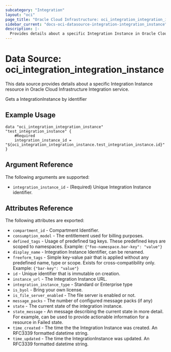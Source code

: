 ```yaml
---
subcategory: "Integration"
layout: "oci"
page_title: "Oracle Cloud Infrastructure: oci_integration_integration_instance"
sidebar_current: "docs-oci-datasource-integration-integration_instance"
description: |-
  Provides details about a specific Integration Instance in Oracle Cloud Infrastructure Integration service
---
```


# Data Source: oci_integration_integration_instance
This data source provides details about a specific Integration Instance resource in Oracle Cloud Infrastructure Integration service.

Gets a IntegrationInstance by identifier

## Example Usage

```hcl
data "oci_integration_integration_instance" "test_integration_instance" {
	#Required
	integration_instance_id = "${oci_integration_integration_instance.test_integration_instance.id}"
}
```

## Argument Reference

The following arguments are supported:

* `integration_instance_id` - (Required) Unique Integration Instance identifier.


## Attributes Reference

The following attributes are exported:

* `compartment_id` - Compartment Identifier.
* `consumption_model` - The entitlement used for billing purposes.
* `defined_tags` - Usage of predefined tag keys. These predefined keys are scoped to namespaces. Example: `{"foo-namespace.bar-key": "value"}` 
* `display_name` - Integration Instance Identifier, can be renamed.
* `freeform_tags` - Simple key-value pair that is applied without any predefined name, type or scope. Exists for cross-compatibility only. Example: `{"bar-key": "value"}` 
* `id` - Unique identifier that is immutable on creation.
* `instance_url` - The Integration Instance URL.
* `integration_instance_type` - Standard or Enterprise type
* `is_byol` - Bring your own license.
* `is_file_server_enabled` - The file server is enabled or not.
* `message_packs` - The number of configured message packs (if any)
* `state` - The current state of the integration instance.
* `state_message` - An message describing the current state in more detail. For example, can be used to provide actionable information for a resource in Failed state.
* `time_created` - The time the the Integration Instance was created. An RFC3339 formatted datetime string.
* `time_updated` - The time the IntegrationInstance was updated. An RFC3339 formatted datetime string.

